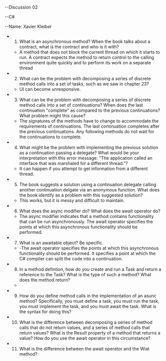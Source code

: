 --Discussion 02

--C#

--Name: Xavier Kleiber

 - 1. What is an asynchronous method? When the book talks about a contract, what is the contract and who is it with?
	- A method that does not block the current thread on which it starts to run. A contract expects the method to return control to the calling environment quite quickly and to perform its work on a separate thread

 - 2. What can be the problem with decomposing a series of discrete method calls into a set of tasks, such as we saw in chapter 23?
	- UI can become unresponsive.

 - 3. What can be the problem with decomposing a series of discrete method calls into a set of continuations? When does the last continuation "complete" as compared to the previous continuations? What problem might this cause?
	- The signatures of the methods have to change to accommodate the requirements of continuations. The last continuation completes after the previous continuations. Any following methods do not wait for the continuations to complete.

 - 4. What might be the problem with implementing the previous solution as a continuation passing a delegate? What would be your interpretation with this error message: "The application called an interface that was marshaled for a different thread."?
	- It can happen if you attempt to get information from a different thread.

 - 5. The book suggests a solution using a continuation delegate calling another continuation delgate via an anonymous function. What does the book identify as a problem with this suggested solution?
	- This works, but it is messy and difficult to maintain.

 - 6. What does the async modifier do? What does the await operator do?
	- The async modifier indicates that a method contains functionality that can be run asynchronously. The await operator specifies the points at which this asynchronous functionality should be performed.

 - 7. What is an awaitable object? Be specific.
	- -The await operator specifies the points at which this asynchronous functionality should be performed. It specifies a point at which the C# compiler can split the code into a continuation.

 - 8. In a method defintion, how do you create and run a Task and return a reference to the Task? What is the type of such a method? What does the method return?
	- 

 - 9. How do you define method calls in the implementation of an asunc method? Specifically, you must define a task, you must run the task, you must implement the task, and you must await the task. What is the syntax for doing this?

 - 10. What is the difference between decomposing a series of method calls that do not return values, and a series of method calls that return values? What is the Result property of a method that returns a value? How do you use the await operator in this circumstance?

 - 11. What is the difference between the await operator and the Wiat method?